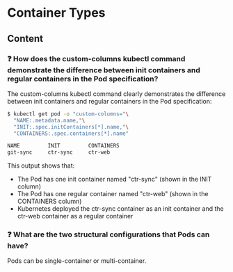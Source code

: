 # Container Types

## Content

### ❓ How does the custom-columns kubectl command demonstrate the difference between init containers and regular containers in the Pod specification?
The custom-columns kubectl command clearly demonstrates the difference between init containers and regular containers in the Pod specification:

```bash
$ kubectl get pod -o "custom-columns="\
  "NAME:.metadata.name,"\
  "INIT:.spec.initContainers[*].name,"\
  "CONTAINERS:.spec.containers[*].name"

NAME         INIT         CONTAINERS
git-sync     ctr-sync     ctr-web
```

This output shows that:
- The Pod has one init container named "ctr-sync" (shown in the INIT column)
- The Pod has one regular container named "ctr-web" (shown in the CONTAINERS column)
- Kubernetes deployed the ctr-sync container as an init container and the ctr-web container as a regular container

### ❓ What are the two structural configurations that Pods can have?
Pods can be single-container or multi-container.

